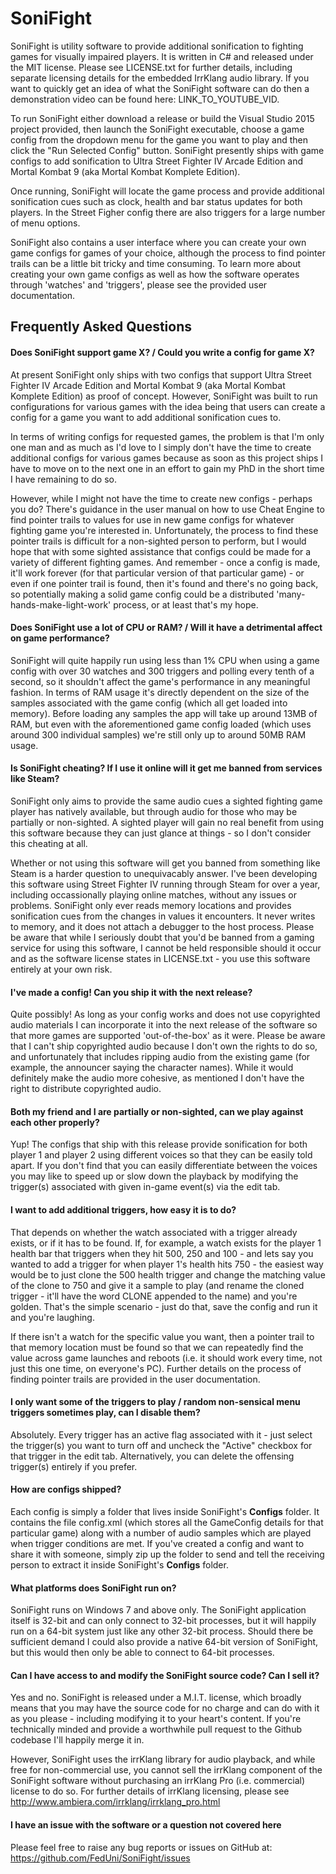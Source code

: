 # SoniFight #

SoniFight is utility software to provide additional sonification to fighting games for visually impaired players. It is written in C# and released under the MIT license. Please see LICENSE.txt for further details, including separate licensing details for the embedded IrrKlang audio library. If you want to quickly get an idea of what the SoniFight software can do then a demonstration video can be found here: LINK_TO_YOUTUBE_VID.

To run SoniFight either download a release or build the Visual Studio 2015 project provided, then launch the SoniFight executable, choose a game config from the dropdown menu for the game you want to play and then click the "Run Selected Config" button. SoniFight presently ships with game configs to add sonification to Ultra Street Fighter IV Arcade Edition and Mortal Kombat 9 (aka Mortal Kombat Komplete Edition).

Once running, SoniFight will locate the game process and provide additional sonification cues such as clock, health and bar status updates for both players. In the Street Figher config there are also triggers for a large number of menu options.

SoniFight also contains a user interface where you can create your own game configs for games of your choice, although the process to find pointer trails can be a little bit tricky and time consuming. To learn more about creating your own game configs as well as how the software operates through 'watches' and 'triggers', please see the provided user documentation.

## Frequently Asked Questions ##

#### Does SoniFight support game X? / Could you write a config for game X? ####
At present SoniFight only ships with two configs that support Ultra Street Fighter IV Arcade Edition and Mortal Kombat 9 (aka Mortal Kombat Komplete Edition) as proof of concept. However, SoniFight was built to run configurations for various games with the idea being that users can create a config for a game you want to add additional sonification cues to.

In terms of writing configs for requested games, the problem is that I'm only one man and as much as I'd love to I simply don't have the time to create additional configs for various games because as soon as this project ships I have to move on to the next one in an effort to gain my PhD in the short time I have remaining to do so.

However, while I might not have the time to create new configs - perhaps you do? There's guidance in the user manual on how to use Cheat Engine to find pointer trails to values for use in new game configs for whatever fighting game you're interested in. Unfortunately, the process to find these pointer trails is difficult for a non-sighted person to perform, but I would hope that with some sighted assistance that configs could be made for a variety of different fighting games. And remember - once a config is made, it'll work forever (for that particular version of that particular game) - or even if one pointer trail is found, then it's found and there's no going back, so potentially making a solid game config could be a distributed 'many-hands-make-light-work' process, or at least that's my hope.

#### Does SoniFight use a lot of CPU or RAM? / Will it have a detrimental affect on game performance? ####
SoniFight will quite happily run using less than 1% CPU when using a game config with over 30 watches and 300 triggers and polling every tenth of a second, so it shouldn't affect the game's performance in any meaningful fashion. In terms of RAM usage it's directly dependent on the size of the samples associated with the game config (which all get loaded into memory). Before loading any samples the app will take up around 13MB of RAM, but even with the aforementioned game config loaded (which uses around 300 individual samples) we're still only up to around 50MB RAM usage.

#### Is SoniFight cheating? If I use it online will it get me banned from services like Steam? ####
SoniFight only aims to provide the same audio cues a sighted fighting game player has natively available, but through audio for those who may be partially or non-sighted. A sighted player will gain no real benefit from using this software because they can just glance at things - so I don't consider this cheating at all.

Whether or not using this software will get you banned from something like Steam is a harder question to unequivacably answer. I've been developing this software using Street Fighter IV running through Steam for over a year, including occassionally playing online matches, without any issues or problems. SoniFight only ever reads memory locations and provides sonification cues from the changes in values it encounters. It never writes to memory, and it does not attach a debugger to the host process. Please be aware that while I seriously doubt that you'd be banned from a gaming service for using this software, I cannot be held responsible should it occur and as the software license states in LICENSE.txt - you use this software entirely at your own risk.

#### I've made a config! Can you ship it with the next release? ####
Quite possibly! As long as your config works and does not use copyrighted audio materials I can incorporate it into the next release of the software so that more games are supported 'out-of-the-box' as it were. Please be aware that I can't ship copyrighted audio because I don't own the rights to do so, and unfortunately that includes ripping audio from the existing game (for example, the announcer saying the character names). While it would definitely make the audio more cohesive, as mentioned I don't have the right to distribute copyrighted audio.

#### Both my friend and I are partially or non-sighted, can we play against each other properly? ####
Yup! The configs that ship with this release provide sonification for both player 1 and player 2 using different voices so that they can be easily told apart. If you don't find that you can easily differentiate between the voices you may like to speed up or slow down the playback by modifying the trigger(s) associated with given in-game event(s) via the edit tab.

#### I want to add additional triggers, how easy it is to do? ####
That depends on whether the watch associated with a trigger already exists, or if it has to be found. If, for example, a watch exists for the player 1 health bar that triggers when they hit 500, 250 and 100 - and lets say you wanted to add a trigger for when player 1's health hits 750 - the easiest way would be to just clone the 500 health trigger and change the matching value of the clone to 750 and give it a sample to play (and rename the cloned trigger - it'll have the word CLONE appended to the name) and you're golden. That's the simple scenario - just do that, save the config and run it and you're laughing.

If there isn't a watch for the specific value you want, then a pointer trail to that memory location must be found so that we can repeatedly find the value across game launches and reboots (i.e. it should work every time, not just this one time, on everyone's PC). Further details on the process of finding pointer trails are provided in the user documentation.

#### I only want some of the triggers to play / random non-sensical menu triggers sometimes play, can I disable them? ####
Absolutely. Every trigger has an active flag associated with it - just select the trigger(s) you want to turn off and uncheck the "Active" checkbox for that trigger in the edit tab. Alternatively, you can delete the offensing trigger(s) entirely if you prefer.

#### How are configs shipped? ####
Each config is simply a folder that lives inside SoniFight's **Configs** folder. It contains the file config.xml (which stores all the GameConfig details for that particular game) along with a number of audio samples which are played when trigger conditions are met. If you've created a config and want to share it with someone, simply zip up the folder to send and tell the receiving person to extract it inside SoniFight's **Configs** folder.

#### What platforms does SoniFight run on? ####
SoniFight runs on Windows 7 and above only. The SoniFight application itself is 32-bit and can only connect to 32-bit processes, but it will happily run on a 64-bit system just like any other 32-bit process. Should there be sufficient demand I could also provide a native 64-bit version of SoniFight, but this would then only be able to connect to 64-bit processes.

#### Can I have access to and modify the SoniFight source code? Can I sell it? ####
Yes and no. SoniFight is released under a M.I.T. license, which broadly means that you may have the source code for no charge and can do with it as you please - including modifying it to your heart's content. If you're technically minded and provide a worthwhile pull request to the Github codebase I'll happily merge it in.

However, SoniFight uses the irrKlang library for audio playback, and while free for non-commercial use, you cannot sell the irrKlang component of the SoniFight software without purchasing an irrKlang Pro (i.e. commercial) license to do so. For further details of irrKlang licensing, please see http://www.ambiera.com/irrklang/irrklang_pro.html

#### I have an issue with the software or a question not covered here ####
Please feel free to raise any bug reports or issues on GitHub at: https://github.com/FedUni/SoniFight/issues